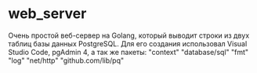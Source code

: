 # web_server
Очень простой веб-сервер на Golang, который выводит строки из двух таблиц базы данных PostgreSQL.
Для его создания использовал Visual Studio Code, pgAdmin 4, а так же пакеты: 
"context"
"database/sql"
"fmt"
"log"
"net/http"
"github.com/lib/pq"
